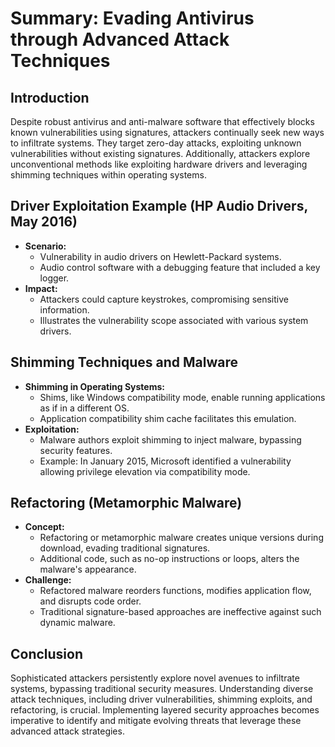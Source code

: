 # Summary: Evading Antivirus through Advanced Attack Techniques

## Introduction
Despite robust antivirus and anti-malware software that effectively blocks known vulnerabilities using signatures, attackers continually seek new ways to infiltrate systems. They target zero-day attacks, exploiting unknown vulnerabilities without existing signatures. Additionally, attackers explore unconventional methods like exploiting hardware drivers and leveraging shimming techniques within operating systems.

## Driver Exploitation Example (HP Audio Drivers, May 2016)
- **Scenario:**
    - Vulnerability in audio drivers on Hewlett-Packard systems.
    - Audio control software with a debugging feature that included a key logger.
- **Impact:**
    - Attackers could capture keystrokes, compromising sensitive information.
    - Illustrates the vulnerability scope associated with various system drivers.

## Shimming Techniques and Malware
- **Shimming in Operating Systems:**
    - Shims, like Windows compatibility mode, enable running applications as if in a different OS.
    - Application compatibility shim cache facilitates this emulation.
- **Exploitation:**
    - Malware authors exploit shimming to inject malware, bypassing security features.
    - Example: In January 2015, Microsoft identified a vulnerability allowing privilege elevation via compatibility mode.

## Refactoring (Metamorphic Malware)
- **Concept:**
    - Refactoring or metamorphic malware creates unique versions during download, evading traditional signatures.
    - Additional code, such as no-op instructions or loops, alters the malware's appearance.
- **Challenge:**
    - Refactored malware reorders functions, modifies application flow, and disrupts code order.
    - Traditional signature-based approaches are ineffective against such dynamic malware.

## Conclusion
Sophisticated attackers persistently explore novel avenues to infiltrate systems, bypassing traditional security measures. Understanding diverse attack techniques, including driver vulnerabilities, shimming exploits, and refactoring, is crucial. Implementing layered security approaches becomes imperative to identify and mitigate evolving threats that leverage these advanced attack strategies.
